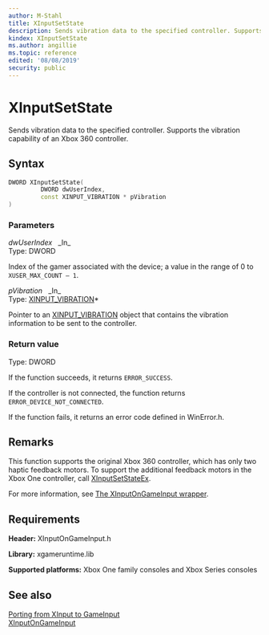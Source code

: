 ```yaml
---
author: M-Stahl
title: XInputSetState
description: Sends vibration data to the specified controller. Supports the vibration capability of an Xbox 360 controller.
kindex: XInputSetState
ms.author: angillie
ms.topic: reference
edited: '08/08/2019'
security: public
---
```


# XInputSetState  

Sends vibration data to the specified controller. Supports the vibration capability of an Xbox 360 controller.  

<a id="syntaxSection"></a> 

## Syntax  
  
```cpp
DWORD XInputSetState(  
         DWORD dwUserIndex,  
         const XINPUT_VIBRATION * pVibration  
)  
```  
  
<a id="parametersSection"></a> 

### Parameters  
  
*dwUserIndex* &nbsp;&nbsp;\_In\_  
Type: DWORD  
  
Index of the gamer associated with the device; a value in the range of 0 to `XUSER_MAX_COUNT – 1`.  
  
*pVibration* &nbsp;&nbsp;\_In\_  
Type: [XINPUT_VIBRATION](../structs/xinput_vibration.md)\*  
  
Pointer to an [XINPUT_VIBRATION](../structs/xinput_vibration.md) object that contains the vibration information to be sent to the controller.  
  
<a id="retvalSection"></a> 

### Return value  

Type: DWORD
  
If the function succeeds, it returns `ERROR_SUCCESS`.  

If the controller is not connected, the function returns `ERROR_DEVICE_NOT_CONNECTED`.  

If the function fails, it returns an error code defined in WinError.h.  
  
<a id="remarksSection"></a> 

## Remarks

This function supports the original Xbox 360 controller, which has only two haptic feedback motors. To support the additional feedback motors in the Xbox One controller, call [XInputSetStateEx](xinputsetstateex.md).  

For more information, see [The XInputOnGameInput wrapper](../../../../input/porting/input-porting-xinput.md#xinputWrapperSection). 

<a id="requirementsSection"></a> 

## Requirements  
  
**Header:** XInputOnGameInput.h
  
**Library:** xgameruntime.lib
  
**Supported platforms:** Xbox One family consoles and Xbox Series consoles  
  
<a id="seealsoSection"></a> 

## See also  

[Porting from XInput to GameInput](../../../../input/porting/input-porting-xinput.md)  
[XInputOnGameInput](../xinputongameinput_members.md)  
  